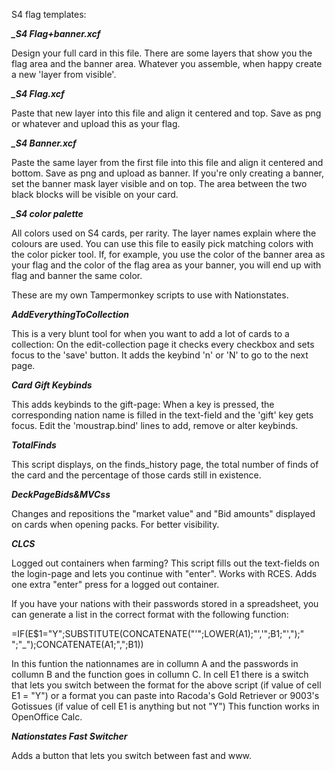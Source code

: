 S4 flag templates:

***_S4 Flag+banner.xcf***

Design your full card in this file. There are some layers that show you the flag area and the banner area. Whatever you assemble, when happy create a new 'layer from visible'.

***_S4 Flag.xcf***

Paste that new layer into this file and align it centered and top. Save as png or whatever and upload this as your flag.

***_S4 Banner.xcf***

Paste the same layer from the first file into this file and align it centered and bottom. Save as png and upload as banner.
If you're only creating a banner, set the banner mask layer visible and on top. The area between the two black blocks will be visible on your card.

***_S4 color palette***

All colors used on S4 cards, per rarity. The layer names explain where the colours are used. You can use this file to easily pick matching colors with the color picker tool.
If, for example, you use the color of the banner area as your flag and the color of the flag area as your banner, you will end up with flag and banner the same color.







These are my own Tampermonkey scripts to use with Nationstates.

***AddEverythingToCollection***

This is a very blunt tool for when you want to add a lot of cards to a collection:
On the edit-collection page it checks every checkbox and sets focus to the 'save' button.
It adds the keybind 'n' or 'N' to go to the next page.



***Card Gift Keybinds***

This adds keybinds to the gift-page:
When a key is pressed, the corresponding nation name is filled in the text-field and the 'gift' key gets focus.
Edit the 'moustrap.bind' lines to add, remove or alter keybinds.


***TotalFinds***

This script displays, on the finds_history page, the total number of finds of the card and the percentage of those cards still in existence.


***DeckPageBids&MVCss***

Changes and repositions the "market value" and "Bid amounts" displayed on cards when opening packs.
For better visibility.


***CLCS***

Logged out containers when farming? This script fills out the text-fields on the login-page and lets you continue with "enter".
Works with RCES. Adds one extra "enter" press for a logged out container.

If you have your nations with their passwords stored in a spreadsheet, you can generate a list in the correct format with the following function:

=IF(E$1="Y";SUBSTITUTE(CONCATENATE("'";LOWER(A1);"','";B1;"',");" ";"_");CONCATENATE(A1;",";B1))

In this funtion the nationnames are in collumn A and the passwords in collumn B and the function goes in collumn C. In cell E1 there is a switch that lets you switch between the format for the above script (if value of cell E1 = "Y") or a format you can paste into Racoda's Gold Retriever or 9003's Gotissues (if value of cell E1 is anything but not "Y")
This function works in OpenOffice Calc.


***Nationstates Fast Switcher***

Adds a button that lets you switch between fast and www.
